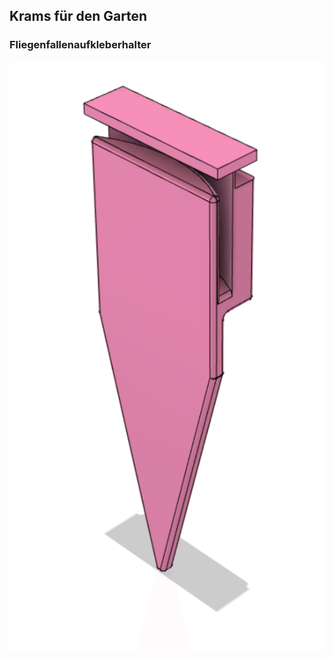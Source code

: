 ## Krams für den Garten


### Fliegenfallenaufkleberhalter

![](Fliegenfallenkleberfesthalter.png)


